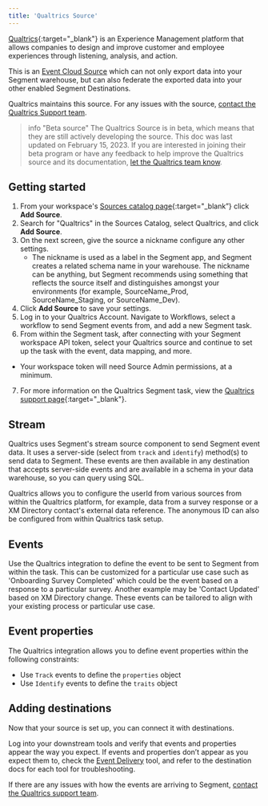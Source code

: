 ```yaml
---
title: 'Qualtrics Source'
---
```


[Qualtrics](https://qualtrics.com/?utm_source=segmentio&utm_medium=docs&utm_campaign=partners){:target="_blank"} is an Experience Management platform that allows companies to design and improve customer and employee experiences through listening, analysis, and action.

This is an [Event Cloud Source](/docs/sources/#event-cloud-sources) which can not only export data into your Segment warehouse, but can also federate the exported data into your other enabled Segment Destinations.

Qualtrics maintains this source. For any issues with the source, [contact the Qualtrics Support team](mailto:support@qualtrics.com).

> info "Beta source"
> The Qualtrics Source is in beta, which means that they are still actively developing the source. This doc was last updated on February 15, 2023. If you are interested in joining their beta program or have any feedback to help improve the Qualtrics source and its documentation, [let the Qualtrics team know](mailto:support@qualtrics.com).

## Getting started

1. From your workspace's [Sources catalog page](https://app.segment.com/goto-my-workspace/sources/catalog){:target="_blank”} click **Add Source**.
2. Search for "Qualtrics" in the Sources Catalog, select Qualtrics, and click **Add Source**.
3. On the next screen, give the source a nickname configure any other settings.
   - The nickname is used as a label in the Segment app, and Segment creates a related schema name in your warehouse. The nickname can be anything, but Segment recommends using something that reflects the source itself and distinguishes amongst your environments (for example, SourceName_Prod, SourceName_Staging, or SourceName_Dev).
4. Click **Add Source** to save your settings.
5. Log in to your Qualtrics Account. Navigate to Workflows, select a workflow to send Segment events from, and add a new Segment task.
6. From within the Segment task, after connecting with your Segment workspace API token, select your Qualtrics source and continue to set up the task with the event, data mapping, and more.
- Your workspace token will need Source Admin permissions, at a minimum.
7. For more information on the Qualtrics Segment task, view the [Qualtrics support page](https://www.qualtrics.com/support/integrations/twilio-segment/twilio-segment-task/){:target="_blank"}.

## Stream

Qualtrics uses Segment's stream source component to send Segment event data. It uses a server-side (select from `track` and `identify`) method(s) to send data to Segment. These events are then available in any destination that accepts server-side events and are available in a schema in your data warehouse, so you can query using SQL.

Qualtrics allows you to configure the userId from various sources from within the Qualtrics platform, for example, data from a survey response or a XM Directory contact's external data reference. The anonymous ID can also be configured from within Qualtrics task setup.

## Events

Use the Qualtrics integration to define the event to be sent to Segment from within the task. This can be customized for a particular use case such as 'Onboarding Survey Completed' which could be the event based on a response to a particular survey. Another example may be 'Contact Updated' based on XM Directory change. These events can be tailored to align with your existing process or particular use case.

## Event properties

The Qualtrics integration allows you to define event properties within the following constraints:

- Use `Track` events to define the `properties` object
- Use `Identify` events to define the `traits` object

## Adding destinations

Now that your source is set up, you can connect it with destinations.

Log into your downstream tools and verify that events and properties appear the way you expect. If events and properties don’t appear as you expect them to, check the [Event Delivery](/docs/connections/event-delivery/) tool, and refer to the destination docs for each tool for troubleshooting.

If there are any issues with how the events are arriving to Segment, [contact the Qualtrics support team](mailto:support@Qualtrics.com).

